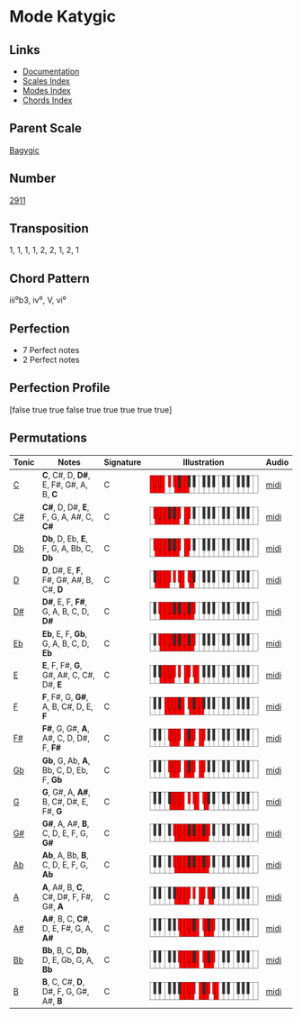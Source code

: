 # Mode Katygic

## Links

- [Documentation](README.md)
- [Scales Index](Scales.md)
- [Modes Index](Modes.md)
- [Chords Index](Chords.md)

## Parent Scale

[Bagygic](ScaleBagygic.md)

## Number

[2911](https://ianring.com/musictheory/scales/2911)

## Transposition

1, 1, 1, 1, 2, 2, 1, 2, 1

## Chord Pattern

iii⁰b3, iv⁰, V, vi⁰

## Perfection

- 7 Perfect notes
- 2 Perfect notes

## Perfection Profile

[false true true false true true true true true]

## Permutations

| Tonic | Notes | Signature | Illustration | Audio |
|-------|-------|-----------|--------------|-------|
| [C](ModeCNaturalKatygic.md) | **C**, C#, D, **D#**, E, F#, G#, A, B, **C** | C | ![CNaturalKatygic](ModeCNaturalKatygic.png) | [midi](https://github.com/edipermadi/music/blob/main/docs/ModeCNaturalKatygic.mid?raw=true) |
| [C#](ModeCSharpKatygic.md) | **C#**, D, D#, **E**, F, G, A, A#, C, **C#** | C | ![CSharpKatygic](ModeCSharpKatygic.png) | [midi](https://github.com/edipermadi/music/blob/main/docs/ModeCSharpKatygic.mid?raw=true) |
| [Db](ModeDFlatKatygic.md) | **Db**, D, Eb, **E**, F, G, A, Bb, C, **Db** | C | ![DFlatKatygic](ModeDFlatKatygic.png) | [midi](https://github.com/edipermadi/music/blob/main/docs/ModeDFlatKatygic.mid?raw=true) |
| [D](ModeDNaturalKatygic.md) | **D**, D#, E, **F**, F#, G#, A#, B, C#, **D** | C | ![DNaturalKatygic](ModeDNaturalKatygic.png) | [midi](https://github.com/edipermadi/music/blob/main/docs/ModeDNaturalKatygic.mid?raw=true) |
| [D#](ModeDSharpKatygic.md) | **D#**, E, F, **F#**, G, A, B, C, D, **D#** | C | ![DSharpKatygic](ModeDSharpKatygic.png) | [midi](https://github.com/edipermadi/music/blob/main/docs/ModeDSharpKatygic.mid?raw=true) |
| [Eb](ModeEFlatKatygic.md) | **Eb**, E, F, **Gb**, G, A, B, C, D, **Eb** | C | ![EFlatKatygic](ModeEFlatKatygic.png) | [midi](https://github.com/edipermadi/music/blob/main/docs/ModeEFlatKatygic.mid?raw=true) |
| [E](ModeENaturalKatygic.md) | **E**, F, F#, **G**, G#, A#, C, C#, D#, **E** | C | ![ENaturalKatygic](ModeENaturalKatygic.png) | [midi](https://github.com/edipermadi/music/blob/main/docs/ModeENaturalKatygic.mid?raw=true) |
| [F](ModeFNaturalKatygic.md) | **F**, F#, G, **G#**, A, B, C#, D, E, **F** | C | ![FNaturalKatygic](ModeFNaturalKatygic.png) | [midi](https://github.com/edipermadi/music/blob/main/docs/ModeFNaturalKatygic.mid?raw=true) |
| [F#](ModeFSharpKatygic.md) | **F#**, G, G#, **A**, A#, C, D, D#, F, **F#** | C | ![FSharpKatygic](ModeFSharpKatygic.png) | [midi](https://github.com/edipermadi/music/blob/main/docs/ModeFSharpKatygic.mid?raw=true) |
| [Gb](ModeGFlatKatygic.md) | **Gb**, G, Ab, **A**, Bb, C, D, Eb, F, **Gb** | C | ![GFlatKatygic](ModeGFlatKatygic.png) | [midi](https://github.com/edipermadi/music/blob/main/docs/ModeGFlatKatygic.mid?raw=true) |
| [G](ModeGNaturalKatygic.md) | **G**, G#, A, **A#**, B, C#, D#, E, F#, **G** | C | ![GNaturalKatygic](ModeGNaturalKatygic.png) | [midi](https://github.com/edipermadi/music/blob/main/docs/ModeGNaturalKatygic.mid?raw=true) |
| [G#](ModeGSharpKatygic.md) | **G#**, A, A#, **B**, C, D, E, F, G, **G#** | C | ![GSharpKatygic](ModeGSharpKatygic.png) | [midi](https://github.com/edipermadi/music/blob/main/docs/ModeGSharpKatygic.mid?raw=true) |
| [Ab](ModeAFlatKatygic.md) | **Ab**, A, Bb, **B**, C, D, E, F, G, **Ab** | C | ![AFlatKatygic](ModeAFlatKatygic.png) | [midi](https://github.com/edipermadi/music/blob/main/docs/ModeAFlatKatygic.mid?raw=true) |
| [A](ModeANaturalKatygic.md) | **A**, A#, B, **C**, C#, D#, F, F#, G#, **A** | C | ![ANaturalKatygic](ModeANaturalKatygic.png) | [midi](https://github.com/edipermadi/music/blob/main/docs/ModeANaturalKatygic.mid?raw=true) |
| [A#](ModeASharpKatygic.md) | **A#**, B, C, **C#**, D, E, F#, G, A, **A#** | C | ![ASharpKatygic](ModeASharpKatygic.png) | [midi](https://github.com/edipermadi/music/blob/main/docs/ModeASharpKatygic.mid?raw=true) |
| [Bb](ModeBFlatKatygic.md) | **Bb**, B, C, **Db**, D, E, Gb, G, A, **Bb** | C | ![BFlatKatygic](ModeBFlatKatygic.png) | [midi](https://github.com/edipermadi/music/blob/main/docs/ModeBFlatKatygic.mid?raw=true) |
| [B](ModeBNaturalKatygic.md) | **B**, C, C#, **D**, D#, F, G, G#, A#, **B** | C | ![BNaturalKatygic](ModeBNaturalKatygic.png) | [midi](https://github.com/edipermadi/music/blob/main/docs/ModeBNaturalKatygic.mid?raw=true) |
